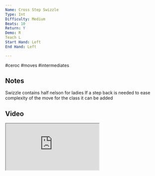 ```yaml
---
Name: Cross Step Swizzle
Type: Int
Difficulty: Medium
Beats: 10
Return: Y
Demo: R
Teach L
Start Hand: Left
End Hand: Left

---
```

#ceroc #moves #intermediates
## Notes
Swizzle contains half nelson for ladies
If a step back is needed to ease complexity of the move for the class it can be added

## Video
<iframe src="https://www.network.ceroc.com/Teachers/DanceMoves/CurrentLibrary/Video/16CrossStepSwizzle.mp4" />

## Top Tips

#### Style
Keep a frame, don’t pull ladies off

#### Shape & Feel


#### Safety
Don’t force with the arms on cross-step
On 1/2 nelson - don’t pull partner forwards - use body to move

#### Timing
1/2 on the cross steps
swizzle no step back (can have a step back if needed)

### Men

### Ladies

## Safety & Technique
### Men

### Ladies

## Style & Flow


### Men

### Ladies


